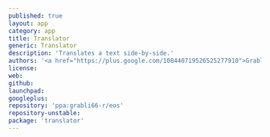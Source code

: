 ```yaml
---
published: true
layout: app
category: app
title: Translator
generic: Translator
description: 'Translates a text side-by-side.'
authors: '<a href="https://plus.google.com/108440719526525277910">Grabli66</a>'
license:
web:
github:
launchpad:
googleplus:
repository: 'ppa:grabli66-r/eos'
repository-unstable:
package: 'translator'
---
```

